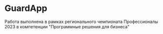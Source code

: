 # GuardApp
Работа выполнена в рамках регионального чемпионата Профессионалы 2023 в компетенции "Программные решения для бизнеса"
